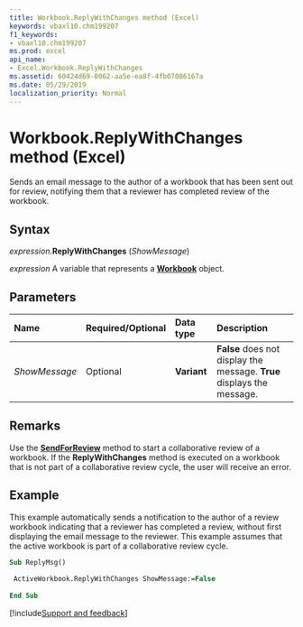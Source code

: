 ```yaml
---
title: Workbook.ReplyWithChanges method (Excel)
keywords: vbaxl10.chm199207
f1_keywords:
- vbaxl10.chm199207
ms.prod: excel
api_name:
- Excel.Workbook.ReplyWithChanges
ms.assetid: 60424d69-0062-aa5e-ea8f-4fb07086167a
ms.date: 05/29/2019
localization_priority: Normal
---
```



# Workbook.ReplyWithChanges method (Excel)

Sends an email message to the author of a workbook that has been sent out for review, notifying them that a reviewer has completed review of the workbook.


## Syntax

_expression_.**ReplyWithChanges** (_ShowMessage_)

_expression_ A variable that represents a **[Workbook](Excel.Workbook.md)** object.


## Parameters

|Name|Required/Optional|Data type|Description|
|:-----|:-----|:-----|:-----|
| _ShowMessage_|Optional| **Variant**| **False** does not display the message. **True** displays the message.|

## Remarks

Use the **[SendForReview](Excel.Workbook.SendForReview.md)** method to start a collaborative review of a workbook. If the **ReplyWithChanges** method is executed on a workbook that is not part of a collaborative review cycle, the user will receive an error.


## Example

This example automatically sends a notification to the author of a review workbook indicating that a reviewer has completed a review, without first displaying the email message to the reviewer. This example assumes that the active workbook is part of a collaborative review cycle.

```vb
Sub ReplyMsg() 
 
 ActiveWorkbook.ReplyWithChanges ShowMessage:=False 
 
End Sub
```




[!include[Support and feedback](~/includes/feedback-boilerplate.md)]